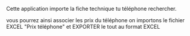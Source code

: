Cette application importe la fiche technique tu téléphone rechercher.

vous pourrez ainsi associer les prix du téléphone on importons le fichier EXCEL "Prix téléphone"
et
EXPORTER le tout au format EXCEL


